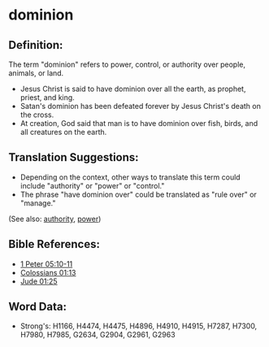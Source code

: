 # dominion #

## Definition: ##

The term "dominion" refers to power, control, or authority over people, animals, or land.

* Jesus Christ is said to have dominion over all the earth, as prophet, priest, and king.
* Satan's dominion has been defeated forever by Jesus Christ's death on the cross.
* At creation, God said that man is to have dominion over fish, birds, and all creatures on the earth.

## Translation Suggestions: ##

* Depending on the context, other ways to translate this term could include "authority" or "power" or "control."
* The phrase "have dominion over" could be translated as "rule over" or "manage."

(See also: [authority](../kt/authority.md), [power](../kt/power.md))

## Bible References: ##

* [1 Peter 05:10-11](rc://en/tn/help/1pe/05/10)
* [Colossians 01:13](rc://en/tn/help/col/01/13)
* [Jude 01:25](rc://en/tn/help/jud/01/25)

## Word Data: ##

* Strong's: H1166, H4474, H4475, H4896, H4910, H4915, H7287, H7300, H7980, H7985, G2634, G2904, G2961, G2963
